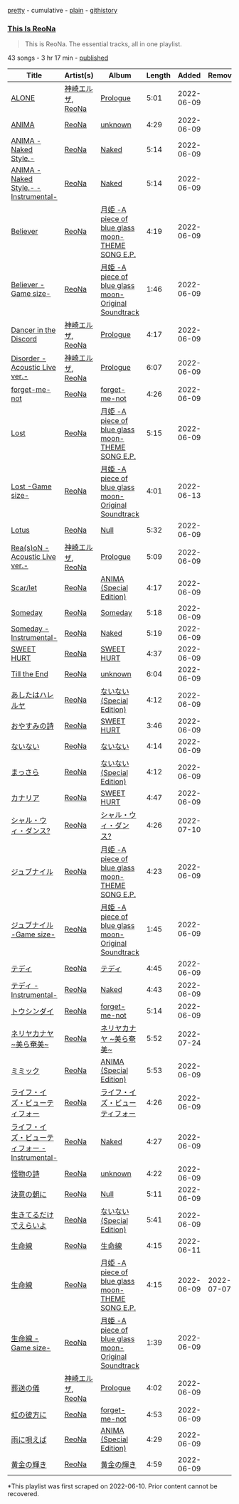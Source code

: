 [pretty](/playlists/pretty/37i9dQZF1DZ06evO1F3ObS.md) - cumulative - [plain](/playlists/plain/37i9dQZF1DZ06evO1F3ObS) - [githistory](https://github.githistory.xyz/mackorone/spotify-playlist-archive/blob/main/playlists/plain/37i9dQZF1DZ06evO1F3ObS)

### [This Is ReoNa](https://open.spotify.com/playlist/37i9dQZF1DZ06evO1F3ObS)

> This is ReoNa\. The essential tracks, all in one playlist.

43 songs - 3 hr 17 min - [published](https://open.spotify.com/playlist/6veeVefkYHSLtRTsxsOXCw)

| Title | Artist(s) | Album | Length | Added | Removed |
|---|---|---|---|---|---|
| [ALONE](https://open.spotify.com/track/08EaMQ9Ro0NavqaBpdfJDk) | [神崎エルザ](https://open.spotify.com/artist/3EzK2WRDfjAtTAVRHW8HWR), [ReoNa](https://open.spotify.com/artist/2SIBY7Jwq1kYng12Zguo3C) | [Prologue](https://open.spotify.com/album/3zGbre3z1scVAZcRyRfTpw) | 5:01 | 2022-06-09 |  |
| [ANIMA](https://open.spotify.com/track/2j1r3ubqqxuoTFaPVnTV1j) | [ReoNa](https://open.spotify.com/artist/2SIBY7Jwq1kYng12Zguo3C) | [unknown](https://open.spotify.com/album/0IDNAr9hNxxTC8dBwcsvhW) | 4:29 | 2022-06-09 |  |
| [ANIMA \-Naked Style.\-](https://open.spotify.com/track/7yqxGBNHp7K1of6vriCB69) | [ReoNa](https://open.spotify.com/artist/2SIBY7Jwq1kYng12Zguo3C) | [Naked](https://open.spotify.com/album/0UTJliTI38ma4q7VV0uiF1) | 5:14 | 2022-06-09 |  |
| [ANIMA \-Naked Style.\- \-Instrumental\-](https://open.spotify.com/track/1D7CDijkgMBPtWARJiOxNt) | [ReoNa](https://open.spotify.com/artist/2SIBY7Jwq1kYng12Zguo3C) | [Naked](https://open.spotify.com/album/0UTJliTI38ma4q7VV0uiF1) | 5:14 | 2022-06-09 |  |
| [Believer](https://open.spotify.com/track/0ii7ebPPvmqVl5oPlet3JL) | [ReoNa](https://open.spotify.com/artist/2SIBY7Jwq1kYng12Zguo3C) | [月姫 \-A piece of blue glass moon\- THEME SONG E.P.](https://open.spotify.com/album/25lcvkvNjoSlU07gs1M3hi) | 4:19 | 2022-06-09 |  |
| [Believer \-Game size\-](https://open.spotify.com/track/1VwtelvWY49iuXvg3Ltn8c) | [ReoNa](https://open.spotify.com/artist/2SIBY7Jwq1kYng12Zguo3C) | [月姫 \-A piece of blue glass moon\- Original Soundtrack](https://open.spotify.com/album/1vbPDL5Hm1PcjUrbcw5Ulo) | 1:46 | 2022-06-09 |  |
| [Dancer in the Discord](https://open.spotify.com/track/5Y7cubpgAgilw7QGkMi0DL) | [神崎エルザ](https://open.spotify.com/artist/3EzK2WRDfjAtTAVRHW8HWR), [ReoNa](https://open.spotify.com/artist/2SIBY7Jwq1kYng12Zguo3C) | [Prologue](https://open.spotify.com/album/3zGbre3z1scVAZcRyRfTpw) | 4:17 | 2022-06-09 |  |
| [Disorder \-Acoustic Live ver.\-](https://open.spotify.com/track/4TsuMLyaataCvRJPnr2Wzf) | [神崎エルザ](https://open.spotify.com/artist/3EzK2WRDfjAtTAVRHW8HWR), [ReoNa](https://open.spotify.com/artist/2SIBY7Jwq1kYng12Zguo3C) | [Prologue](https://open.spotify.com/album/4nvlGw1x1DAg3hm3GXypgj) | 6:07 | 2022-06-09 |  |
| [forget\-me\-not](https://open.spotify.com/track/6DCOPYnwHSpJ0GCKaXdjn5) | [ReoNa](https://open.spotify.com/artist/2SIBY7Jwq1kYng12Zguo3C) | [forget\-me\-not](https://open.spotify.com/album/4PwgqiO9jB02M92C6YfGo2) | 4:26 | 2022-06-09 |  |
| [Lost](https://open.spotify.com/track/2GEtnhDxxWBDWUc5wHqTsC) | [ReoNa](https://open.spotify.com/artist/2SIBY7Jwq1kYng12Zguo3C) | [月姫 \-A piece of blue glass moon\- THEME SONG E.P.](https://open.spotify.com/album/25lcvkvNjoSlU07gs1M3hi) | 5:15 | 2022-06-09 |  |
| [Lost \-Game size\-](https://open.spotify.com/track/7g42Ofn6XWXD61OM8Vqwk0) | [ReoNa](https://open.spotify.com/artist/2SIBY7Jwq1kYng12Zguo3C) | [月姫 \-A piece of blue glass moon\- Original Soundtrack](https://open.spotify.com/album/1vbPDL5Hm1PcjUrbcw5Ulo) | 4:01 | 2022-06-13 |  |
| [Lotus](https://open.spotify.com/track/6lrSpZi8Isa1oBwvkIzP7R) | [ReoNa](https://open.spotify.com/artist/2SIBY7Jwq1kYng12Zguo3C) | [Null](https://open.spotify.com/album/0Ei7kMa7ZFqHucY4rIjbLC) | 5:32 | 2022-06-09 |  |
| [Rea\(s\)oN \-Acoustic Live ver.\-](https://open.spotify.com/track/5Fa7xFiV4wiqI6od5Tge6O) | [神崎エルザ](https://open.spotify.com/artist/3EzK2WRDfjAtTAVRHW8HWR), [ReoNa](https://open.spotify.com/artist/2SIBY7Jwq1kYng12Zguo3C) | [Prologue](https://open.spotify.com/album/4nvlGw1x1DAg3hm3GXypgj) | 5:09 | 2022-06-09 |  |
| [Scar/let](https://open.spotify.com/track/5IMh6f4sfKR5820IkKw74f) | [ReoNa](https://open.spotify.com/artist/2SIBY7Jwq1kYng12Zguo3C) | [ANIMA \(Special Edition\)](https://open.spotify.com/album/5uH5YSFKXzMhxXxJbzAbfL) | 4:17 | 2022-06-09 |  |
| [Someday](https://open.spotify.com/track/6wI3Tt9Nwk3VPiL2FlqYxV) | [ReoNa](https://open.spotify.com/artist/2SIBY7Jwq1kYng12Zguo3C) | [Someday](https://open.spotify.com/album/5Dfj0lFPagb6MG3cUV8lH3) | 5:18 | 2022-06-09 |  |
| [Someday \-Instrumental\-](https://open.spotify.com/track/5Q5ImMxs1liLdfsZ8tm4C8) | [ReoNa](https://open.spotify.com/artist/2SIBY7Jwq1kYng12Zguo3C) | [Naked](https://open.spotify.com/album/0UTJliTI38ma4q7VV0uiF1) | 5:19 | 2022-06-09 |  |
| [SWEET HURT](https://open.spotify.com/track/6HpT1pNhenYMIYY9vWgJoc) | [ReoNa](https://open.spotify.com/artist/2SIBY7Jwq1kYng12Zguo3C) | [SWEET HURT](https://open.spotify.com/album/5wcOB0FItV2G8a4EGVUZEm) | 4:37 | 2022-06-09 |  |
| [Till the End](https://open.spotify.com/track/4iaSSJYuSYd9MSOQ2au3Pc) | [ReoNa](https://open.spotify.com/artist/2SIBY7Jwq1kYng12Zguo3C) | [unknown](https://open.spotify.com/album/0IDNAr9hNxxTC8dBwcsvhW) | 6:04 | 2022-06-09 |  |
| [あしたはハレルヤ](https://open.spotify.com/track/2CjgUjb98tknCsDWiMn7Oz) | [ReoNa](https://open.spotify.com/artist/2SIBY7Jwq1kYng12Zguo3C) | [ないない \(Special Edition\)](https://open.spotify.com/album/6HD7Zt2IlhBzbOankRvipw) | 4:12 | 2022-06-09 |  |
| [おやすみの詩](https://open.spotify.com/track/078Zvw4Fd1PBx8efZdyuuY) | [ReoNa](https://open.spotify.com/artist/2SIBY7Jwq1kYng12Zguo3C) | [SWEET HURT](https://open.spotify.com/album/5wcOB0FItV2G8a4EGVUZEm) | 3:46 | 2022-06-09 |  |
| [ないない](https://open.spotify.com/track/1VVFJeC7AWaDcC6eCr3XqV) | [ReoNa](https://open.spotify.com/artist/2SIBY7Jwq1kYng12Zguo3C) | [ないない](https://open.spotify.com/album/32zJ24dBNSbpAb5Ivc7Osp) | 4:14 | 2022-06-09 |  |
| [まっさら](https://open.spotify.com/track/6gJ5wPcapcwS4nCN5aOBDW) | [ReoNa](https://open.spotify.com/artist/2SIBY7Jwq1kYng12Zguo3C) | [ないない \(Special Edition\)](https://open.spotify.com/album/6HD7Zt2IlhBzbOankRvipw) | 4:12 | 2022-06-09 |  |
| [カナリア](https://open.spotify.com/track/4vn0eCi3dRwGDHdyskh3Oy) | [ReoNa](https://open.spotify.com/artist/2SIBY7Jwq1kYng12Zguo3C) | [SWEET HURT](https://open.spotify.com/album/5wcOB0FItV2G8a4EGVUZEm) | 4:47 | 2022-06-09 |  |
| [シャル・ウィ・ダンス?](https://open.spotify.com/track/3scQcXcg9nOfWVQDQTeDXF) | [ReoNa](https://open.spotify.com/artist/2SIBY7Jwq1kYng12Zguo3C) | [シャル・ウィ・ダンス?](https://open.spotify.com/album/0bJE38pebBIRov35fJG5jZ) | 4:26 | 2022-07-10 |  |
| [ジュブナイル](https://open.spotify.com/track/0aNo5AAvXdaY2bFUQ0OedX) | [ReoNa](https://open.spotify.com/artist/2SIBY7Jwq1kYng12Zguo3C) | [月姫 \-A piece of blue glass moon\- THEME SONG E.P.](https://open.spotify.com/album/25lcvkvNjoSlU07gs1M3hi) | 4:23 | 2022-06-09 |  |
| [ジュブナイル \-Game size\-](https://open.spotify.com/track/17JdWVTBngJuovKv7jCR7G) | [ReoNa](https://open.spotify.com/artist/2SIBY7Jwq1kYng12Zguo3C) | [月姫 \-A piece of blue glass moon\- Original Soundtrack](https://open.spotify.com/album/1vbPDL5Hm1PcjUrbcw5Ulo) | 1:45 | 2022-06-09 |  |
| [テディ](https://open.spotify.com/track/2OjJCrpKXpMH7UWYNAVsZX) | [ReoNa](https://open.spotify.com/artist/2SIBY7Jwq1kYng12Zguo3C) | [テディ](https://open.spotify.com/album/4HXAOO5FXlE0T3Y2PvNJgv) | 4:45 | 2022-06-09 |  |
| [テディ \-Instrumental\-](https://open.spotify.com/track/2ZkyYkOaYK68huD13crRu4) | [ReoNa](https://open.spotify.com/artist/2SIBY7Jwq1kYng12Zguo3C) | [Naked](https://open.spotify.com/album/0UTJliTI38ma4q7VV0uiF1) | 4:43 | 2022-06-09 |  |
| [トウシンダイ](https://open.spotify.com/track/24X8oKzZfqG7eQ3XhN0kSf) | [ReoNa](https://open.spotify.com/artist/2SIBY7Jwq1kYng12Zguo3C) | [forget\-me\-not](https://open.spotify.com/album/4PwgqiO9jB02M92C6YfGo2) | 5:14 | 2022-06-09 |  |
| [ネリヤカナヤ \~美ら奄美\~](https://open.spotify.com/track/1X11FE8znvNDJ1TqUOshXi) | [ReoNa](https://open.spotify.com/artist/2SIBY7Jwq1kYng12Zguo3C) | [ネリヤカナヤ \~美ら奄美\~](https://open.spotify.com/album/0QV4t1Qt8T9hBo0UtenRvQ) | 5:52 | 2022-07-24 |  |
| [ミミック](https://open.spotify.com/track/6KvzNhC0ZEJrEQNMrC4u3t) | [ReoNa](https://open.spotify.com/artist/2SIBY7Jwq1kYng12Zguo3C) | [ANIMA \(Special Edition\)](https://open.spotify.com/album/5uH5YSFKXzMhxXxJbzAbfL) | 5:53 | 2022-06-09 |  |
| [ライフ・イズ・ビューティフォー](https://open.spotify.com/track/0f1tDeWjRuTAMqxNQu6ofn) | [ReoNa](https://open.spotify.com/artist/2SIBY7Jwq1kYng12Zguo3C) | [ライフ・イズ・ビューティフォー](https://open.spotify.com/album/4kKFEYFPzJ4xPCNEsFn33d) | 4:26 | 2022-06-09 |  |
| [ライフ・イズ・ビューティフォー \-Instrumental\-](https://open.spotify.com/track/4h2bkYwwW83WbPVFixtzE4) | [ReoNa](https://open.spotify.com/artist/2SIBY7Jwq1kYng12Zguo3C) | [Naked](https://open.spotify.com/album/0UTJliTI38ma4q7VV0uiF1) | 4:27 | 2022-06-09 |  |
| [怪物の詩](https://open.spotify.com/track/4Ym1HPO8pl7zrrR2b9MEI3) | [ReoNa](https://open.spotify.com/artist/2SIBY7Jwq1kYng12Zguo3C) | [unknown](https://open.spotify.com/album/0IDNAr9hNxxTC8dBwcsvhW) | 4:22 | 2022-06-09 |  |
| [決意の朝に](https://open.spotify.com/track/7hCrZjwlauy8LMU9z1XcO7) | [ReoNa](https://open.spotify.com/artist/2SIBY7Jwq1kYng12Zguo3C) | [Null](https://open.spotify.com/album/0Ei7kMa7ZFqHucY4rIjbLC) | 5:11 | 2022-06-09 |  |
| [生きてるだけでえらいよ](https://open.spotify.com/track/59DcEQnz5dfWEuB9iG8YGJ) | [ReoNa](https://open.spotify.com/artist/2SIBY7Jwq1kYng12Zguo3C) | [ないない \(Special Edition\)](https://open.spotify.com/album/6HD7Zt2IlhBzbOankRvipw) | 5:41 | 2022-06-09 |  |
| [生命線](https://open.spotify.com/track/0xWl3d2OOeKJvbebz5lUlm) | [ReoNa](https://open.spotify.com/artist/2SIBY7Jwq1kYng12Zguo3C) | [生命線](https://open.spotify.com/album/3SwHgKMcPcYO2KIFOSILxx) | 4:15 | 2022-06-11 |  |
| [生命線](https://open.spotify.com/track/4Ut1yVtaTsq0Mp6F2V2yJC) | [ReoNa](https://open.spotify.com/artist/2SIBY7Jwq1kYng12Zguo3C) | [月姫 \-A piece of blue glass moon\- THEME SONG E.P.](https://open.spotify.com/album/25lcvkvNjoSlU07gs1M3hi) | 4:15 | 2022-06-09 | 2022-07-07 |
| [生命線 \-Game size\-](https://open.spotify.com/track/48HR0RKVyUbjctXPbI4y4r) | [ReoNa](https://open.spotify.com/artist/2SIBY7Jwq1kYng12Zguo3C) | [月姫 \-A piece of blue glass moon\- Original Soundtrack](https://open.spotify.com/album/1vbPDL5Hm1PcjUrbcw5Ulo) | 1:39 | 2022-06-09 |  |
| [葬送の儀](https://open.spotify.com/track/54Wn2RQDn1tKIcFhpwVMSZ) | [神崎エルザ](https://open.spotify.com/artist/3EzK2WRDfjAtTAVRHW8HWR), [ReoNa](https://open.spotify.com/artist/2SIBY7Jwq1kYng12Zguo3C) | [Prologue](https://open.spotify.com/album/4nvlGw1x1DAg3hm3GXypgj) | 4:02 | 2022-06-09 |  |
| [虹の彼方に](https://open.spotify.com/track/73EQPKdoo72AxZXJ7Xhiq1) | [ReoNa](https://open.spotify.com/artist/2SIBY7Jwq1kYng12Zguo3C) | [forget\-me\-not](https://open.spotify.com/album/4PwgqiO9jB02M92C6YfGo2) | 4:53 | 2022-06-09 |  |
| [雨に唄えば](https://open.spotify.com/track/41IzyYGkQdmAlGhpww2zLB) | [ReoNa](https://open.spotify.com/artist/2SIBY7Jwq1kYng12Zguo3C) | [ANIMA \(Special Edition\)](https://open.spotify.com/album/5uH5YSFKXzMhxXxJbzAbfL) | 4:29 | 2022-06-09 |  |
| [黄金の輝き](https://open.spotify.com/track/6zTUmYzeOn7wd6bfLLjfQV) | [ReoNa](https://open.spotify.com/artist/2SIBY7Jwq1kYng12Zguo3C) | [黄金の輝き](https://open.spotify.com/album/0W8cGloQ7NeIybHialOSvh) | 4:59 | 2022-06-09 |  |

\*This playlist was first scraped on 2022-06-10. Prior content cannot be recovered.
